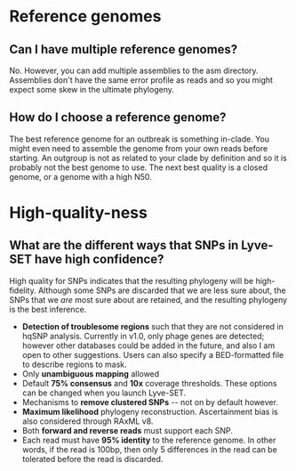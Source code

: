 Reference genomes
=================

Can I have multiple reference genomes?
--------------------------------------
No.  However, you can add multiple assemblies to the asm directory.  Assemblies don't have the same error profile as reads and so you might expect some skew in the ultimate phylogeny.

How do I choose a reference genome?
-----------------------------------
The best reference genome for an outbreak is something in-clade.  You might even need to assemble the genome from your own reads before starting.  An outgroup is not as related to your clade by definition and so it is probably not the best genome to use.  The next best quality is a closed genome, or a genome with a high N50.

High-quality-ness
=================

What are the different ways that SNPs in Lyve-SET have high confidence?
-----------------------------------------------------------------------

High quality for SNPs indicates that the resulting phylogeny will be high-fidelity.  Although some SNPs are discarded that we are less sure about, the SNPs that we _are_ most sure about are retained, and the resulting phylogeny is the best inference.

* **Detection of troublesome regions** such that they are not considered in hqSNP analysis.  Currently in v1.0, only phage genes are detected; however other databases could be added in the future, and also I am open to other suggestions.  Users can also specify a BED-formatted file to describe regions to mask.
* Only **unambiguous mapping** allowed
* Default **75% consensus** and **10x** coverage thresholds.  These options can be changed when you launch Lyve-SET.
* Mechanisms to **remove clustered SNPs** -- not on by default however.
* **Maximum likelihood** phylogeny reconstruction. Ascertainment bias is also considered through RAxML v8.
* Both **forward and reverse reads** must support each SNP.
* Each read must have **95% identity** to the reference genome.  In other words, if the read is 100bp, then only 5 differences in the read can be tolerated before the read is discarded.
